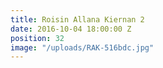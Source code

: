 ```yaml
---
title: Roisin Allana Kiernan 2
date: 2016-10-04 18:00:00 Z
position: 32
image: "/uploads/RAK-516bdc.jpg"
---
```


